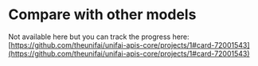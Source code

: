 # Compare with other models

Not available here but you can track the progress here: [https://github.com/theunifai/unifai-apis-core/projects/1#card-72001543](https://github.com/theunifai/unifai-apis-core/projects/1#card-72001543)
